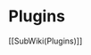 <!-- Name: Plugins -->
<!-- Version: 1 -->
<!-- Last-Modified: 2006/12/31 01:50:06 -->
<!-- Author: demian -->
# Plugins
[[SubWiki(Plugins)]]